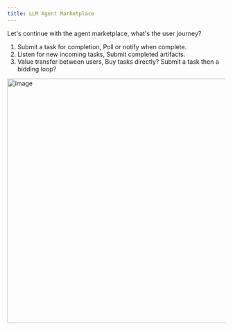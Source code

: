 ```yaml
---
title: LLM Agent Marketplace
---
```


Let's continue with the agent marketplace, what's the user journey?
1. Submit a task for completion, Poll or notify when complete.
2. Listen for new incoming tasks, Submit completed artifacts.
3. Value transfer between users, Buy tasks directly? Submit a task then a bidding loop?


<img width="564" alt="image" src="https://github.com/thornewolf/quartz/assets/16554266/785b3812-cdac-45cf-a8b3-e1ab125f404a">
